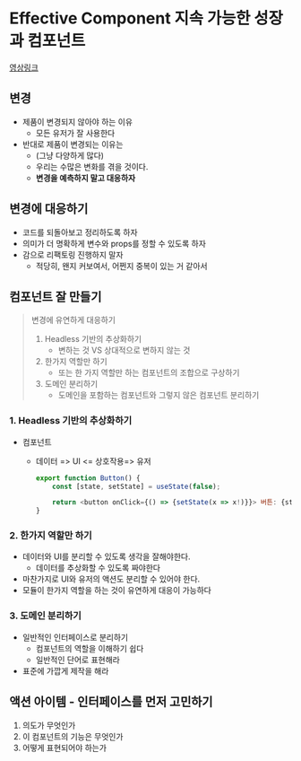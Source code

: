 # Effective Component 지속 가능한 성장과 컴포넌트

[영상링크](https://www.youtube.com/watch?v=fR8tsJ2r7Eg)

## 변경

- 제품이 변경되지 않아야 하는 이유
  - 모든 유저가 잘 사용한다
- 반대로 제품이 변경되는 이유는
  - (그냥 다양하게 많다)
  - 우리는 수많은 변화를 겪을 것이다.
  - **변경을 예측하지 말고 대응하자**

## 변경에 대응하기

- 코드를 되돌아보고 정리하도록 하자
- 의미가 더 명확하게 변수와 props를 정할 수 있도록 하자
- 감으로 리팩토링 진행하지 말자
  - 적당히, 왠지 커보여서, 어쩐지 중복이 있는 거 같아서

## 컴포넌트 잘 만들기

> 변경에 유연하게 대응하기
>
> 1. Headless 기반의 추상화하기
>    - 변하는 것 VS 상대적으로 변하지 않는 것
> 2. 한가지 역할만 하기
>    - 또는 한 가지 역할만 하는 컴포넌트의 조합으로 구상하기
> 3. 도메인 분리하기
>    - 도메인을 포함하는 컴포넌트와 그렇지 않은 컴포넌트 분리하기

### 1. Headless 기반의 추상화하기

- 컴포넌트

  - 데이터 => UI <= 상호작용=> 유저

    ```javascript
    export function Button() {
        const [state, setState] = useState(false);

        return <button onClick={() => {setState(x => x!)}}> 버튼: {state ? 'on' : 'off'}</button>
    }
    ```

### 2. 한가지 역할만 하기

- 데이터와 UI를 분리할 수 있도록 생각을 잘해야한다.
  - 데이터를 추상화할 수 있도록 짜야한다
- 마찬가지로 UI와 유저의 액션도 분리할 수 있어야 한다.
- 모듈이 한가지 역할을 하는 것이 유연하게 대응이 가능하다

### 3. 도메인 분리하기

- 일반적인 인터페이스로 분리하기
  - 컴포넌트의 역할을 이해하기 쉽다
  - 일반적인 단어로 표현해라
- 표준에 가깝게 제작을 해라

## 액션 아이템 - 인터페이스를 먼저 고민하기

1. 의도가 무엇인가
2. 이 컴포넌트의 기능은 무엇인가
3. 어떻게 표현되어야 하는가
